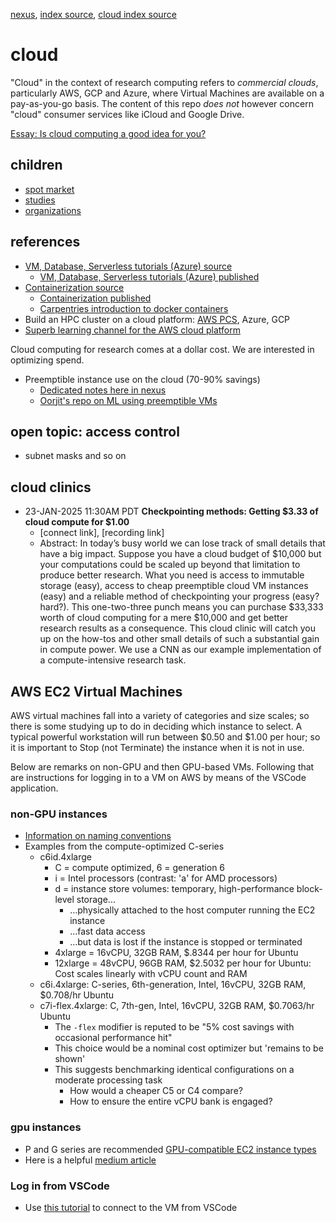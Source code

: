 [nexus](https://robfatland.github.io/nexus), [index source](https://github.com/robfatland/nexus/blob/gh-pages/index.md), [cloud index source](https://github.com/robfatland/nexus/blob/gh-pages/cloud/index.md)


# cloud


"Cloud" in the context of research computing refers to *commercial clouds*, particularly AWS, GCP and Azure,
where Virtual Machines are available on a pay-as-you-go basis. The content of this repo *does not* however
concern "cloud" consumer services like iCloud and Google Drive.


[Essay: Is cloud computing a good idea for you?](https://github.com/robfatland/nexus/blob/gh-pages/bash/index.md#the-basic-idea-here)


## children


- [spot market](https://github.com/robfatland/nexus/blob/gh-pages/cloud/spot.md) 
- [studies](https://github.com/robfatland/nexus/blob/gh-pages/cloud/studies.md)
- [organizations](https://github.com/robfatland/nexus/blob/gh-pages/cloud/organizations.md)


## references


- [VM, Database, Serverless tutorials (Azure) source](https://github.com/cloudbank-project/az-serverless-tutorial/tree/main)
    - [VM, Database, Serverless tutorials (Azure) published](https://cloudbank-project.github.io/az-serverless-tutorial/)
- [Containerization source](https://github.com/naclomi/containers-tutorial)
    - [Containerization published](https://naclomi.github.io/containers-tutorial/)
    - [Carpentries introduction to docker containers](https://carpentries-incubator.github.io/docker-introduction/)
- Build an HPC cluster on a cloud platform: [AWS PCS](https://youtu.be/ciHU2fDzhSc?si=mVxL8qAjJALq8vl8), Azure, GCP
- [Superb learning channel for the AWS cloud platform](https://www.youtube.com/@TechHpc)



Cloud computing for research comes at a dollar cost. We are interested in optimizing spend.


* Preemptible instance use on the cloud (70-90% savings)
    * [Dedicated notes here in nexus](https://github.com/robfatland/nexus/edit/gh-pages/cloud/spot.md)
    * [Oorjit's repo on ML using preemptible VMs](https://github.com/oorjitchowdhary/ml-training-preemptible-vms/blob/main/README.md)


## open topic: access control

* subnet masks and so on
## cloud clinics


* 23-JAN-2025 11:30AM PDT **Checkpointing methods: Getting $3.33 of cloud compute for $1.00**
    * [connect link], [recording link]  
    * Abstract: In today’s busy world we can lose track of small details that have a big impact.
Suppose you have a cloud budget of $10,000 but your computations could be scaled up beyond
that limitation to produce better research. What you need is access to immutable storage (easy),
access to cheap preemptible cloud VM instances (easy) and a reliable method of checkpointing
your progress (easy? hard?). This one-two-three punch means you can purchase $33,333 worth of
cloud computing for a mere $10,000 and get better research results as a consequence. This cloud
clinic will catch you up on the how-tos and other small details of such a substantial gain in
compute power. We use a CNN as our example implementation of a compute-intensive research task.



## AWS EC2 Virtual Machines


AWS virtual machines fall into a variety of categories and size scales; so there is some studying
up to do in deciding which instance to select. A typical powerful workstation will run between $0.50
and $1.00 per hour; so it is important to Stop (not Terminate) the instance when it is not in use.


Below are remarks on non-GPU and then GPU-based VMs. Following that are instructions for logging in to
a VM on AWS by means of the VSCode application.


### non-GPU instances


- [Information on naming conventions](https://docs.aws.amazon.com/ec2/latest/instancetypes/instance-type-names.html)
- Examples from the compute-optimized C-series
    - c6id.4xlarge
        - C = compute optimized, 6 = generation 6
        - i = Intel processors (contrast: 'a' for AMD processors)
        - d = instance store volumes: temporary, high-performance block-level storage...
            - ...physically attached to the host computer running the EC2 instance
            - ...fast data access
            - ...but data is lost if the instance is stopped or terminated
        - 4xlarge = 16vCPU, 32GB RAM, $.8344 per hour for Ubuntu
        - 12xlarge = 48vCPU, 96GB RAM, $2.5032 per hour for Ubuntu: Cost scales linearly with vCPU count and RAM
    - c6i.4xlarge: C-series, 6th-generation, Intel, 16vCPU, 32GB RAM, $0.708/hr Ubuntu
    - c7i-flex.4xlarge: C, 7th-gen, Intel, 16vCPU, 32GB RAM, $0.7063/hr Ubuntu
        - The `-flex` modifier is reputed to be "5% cost savings with occasional performance hit"
        - This choice would be a nominal cost optimizer but 'remains to be shown'
        - This suggests benchmarking identical configurations on a moderate processing task
            - How would a cheaper C5 or C4 compare?
            - How to ensure the entire vCPU bank is engaged?


### gpu instances


- P and G series are recommended [GPU-compatible EC2 instance types](https://docs.aws.amazon.com/dlami/latest/devguide/gpu.html)
- Here is a helpful [medium article](https://nishant-parmar.medium.com/using-aws-g-and-p-series-ec2-instances-for-high-quality-rendering-cloud-gaming-and-machine-55195075334c)


### Log in from VSCode

- Use [this tutorial](https://cloudbank-project.github.io/az-serverless-tutorial/workstation/) to connect to the VM from VSCode

